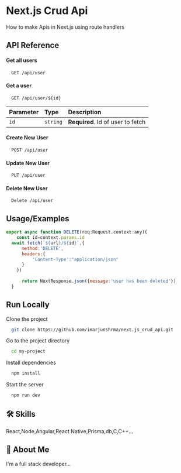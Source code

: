 
# Next.js Crud Api

How to make Apis in Next.js using route handlers



## API Reference

#### Get all users

```https
  GET /api/user
```

#### Get a user

```https
  GET /api/user/${id}
```

| Parameter | Type     | Description                       |
| :-------- | :------- | :-------------------------------- |
| `id`      | `string` | **Required**. Id of user to fetch |


#### Create New User

```https
  POST /api/user
```

#### Update New User

```https
  PUT /api/user
```


#### Delete New User

```https
  Delete /api/user
```

## Usage/Examples

```javascript
export async function DELETE(req:Request,context:any){
    const id=context.params.id
  await fetch(`${url}/${id}`,{
      method:'DELETE',
      headers:{
          'Content-Type':"application/json"
      }
    })
  
      return NextResponse.json({message:'user has been deleted'})
  }
```


## Run Locally

Clone the project

```bash
  git clone https://github.com/imarjunshrma/next.js_crud_api.git
```

Go to the project directory

```bash
  cd my-project
```

Install dependencies

```bash
  npm install
```

Start the server

```bash
  npm run dev
```


## 🛠 Skills
React,Node,Angular,React Native,Prisma,db,C,C++...


## 🚀 About Me
I'm a full stack developer...

